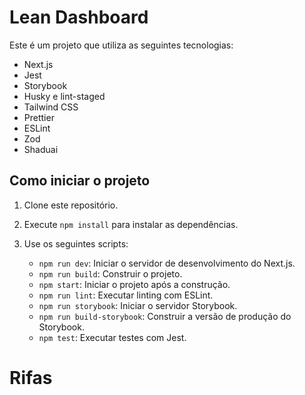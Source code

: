 # Lean Dashboard

Este é um projeto que utiliza as seguintes tecnologias:

- Next.js
- Jest
- Storybook
- Husky e lint-staged
- Tailwind CSS
- Prettier
- ESLint
- Zod
- Shaduai

## Como iniciar o projeto

1. Clone este repositório.
2. Execute `npm install` para instalar as dependências.
3. Use os seguintes scripts:

   - `npm run dev`: Iniciar o servidor de desenvolvimento do Next.js.
   - `npm run build`: Construir o projeto.
   - `npm start`: Iniciar o projeto após a construção.
   - `npm run lint`: Executar linting com ESLint.
   - `npm run storybook`: Iniciar o servidor Storybook.
   - `npm run build-storybook`: Construir a versão de produção do Storybook.
   - `npm test`: Executar testes com Jest.

# Rifas

